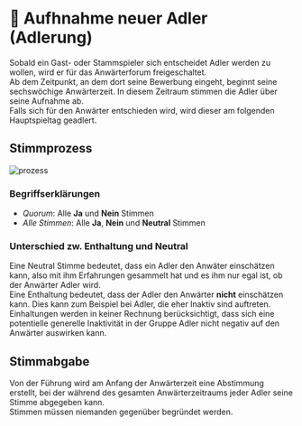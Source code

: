 # 🦅 Aufhnahme neuer Adler (Adlerung)

Sobald ein Gast- oder Stammspieler sich entscheidet Adler werden zu wollen, wird er für das Anwärterforum freigeschaltet.  
Ab dem Zeitpunkt, an dem  dort seine Bewerbung eingeht, beginnt seine sechswöchige Anwärterzeit. In diesem Zeitraum stimmen die Adler über seine Aufnahme ab.  
Falls sich für den Anwärter entschieden wird, wird dieser am folgenden Hauptspieltag geadlert.  

## Stimmprozess
![prozess](~@assets/adlerung/prozess.png)

### Begriffserklärungen
* _Quorum_: Alle **Ja** und **Nein** Stimmen  
* _Alle Stimmen_: Alle **Ja**, **Nein** und **Neutral** Stimmen

### Unterschied zw. Enthaltung und Neutral
Eine Neutral Stimme bedeutet, dass ein Adler den Anwäter einschätzen kann, also mit ihm Erfahrungen gesammelt hat und es ihm nur egal ist, ob der Anwärter Adler wird.  
Eine Enthaltung bedeutet, dass der Adler den Anwärter **nicht** einschätzen kann. Dies kann zum Beispiel bei Adler, die eher Inaktiv sind auftreten. Einhaltungen werden in keiner Rechnung berücksichtigt, dass sich eine potentielle generelle Inaktivität in der Gruppe Adler nicht negativ auf den Anwärter auswirken kann.

## Stimmabgabe
Von der Führung wird am Anfang der Anwärterzeit eine Abstimmung erstellt, bei der während des gesamten Anwärterzeitraums jeder Adler seine Stimme  abgegeben kann.  
Stimmen müssen niemanden gegenüber begründet werden. 